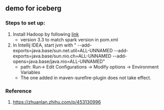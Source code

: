 
## demo for iceberg

### Steps to set up:


1. Install Hadoop by following [link](https://medium.com/analytics-vidhya/hadoop-how-to-install-in-5-steps-in-windows-10-61b0e67342f8#:~:text=1%20Prerequisites.%20%2A%20RAM%20%E2%80%94%20Min.%208GB%2C%20if,share%20it%20with%20your%20friends%20and%20colleagues.%20)
   * version 3.3 to match spark version in pom.xml 
2. In Intellij IDEA, start jvm with " --add-exports=java.base/sun.net.util=ALL-UNNAMED --add-exports=java.base/sun.nio.ch=ALL-UNNAMED --add-opens=java.base/java.nio=ALL-UNNAMED"
   * path: Run-> Edit Configurations -> Modify options -> Environment Variables
   * The one added in maven-surefire-plugin does not take effect.


### Reference
1. https://zhuanlan.zhihu.com/p/453130996